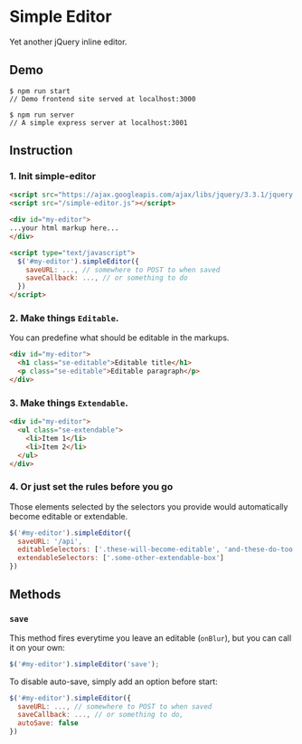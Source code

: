 # Simple Editor
Yet another jQuery inline editor.

## Demo
```shell
$ npm run start
// Demo frontend site served at localhost:3000

$ npm run server
// A simple express server at localhost:3001

```
## Instruction
### 1. Init simple-editor
```html
<script src="https://ajax.googleapis.com/ajax/libs/jquery/3.3.1/jquery.min.js"></script>
<script src="/simple-editor.js"></script>

<div id="my-editor">
...your html markup here...
</div>

<script type="text/javascript">
  $('#my-editor').simpleEditor({
    saveURL: ..., // somewhere to POST to when saved
    saveCallback: ..., // or something to do
  })
</script>
```

### 2. Make things `Editable`.
You can predefine what should be editable in the markups.
```html
<div id="my-editor">
  <h1 class="se-editable">Editable title</h1>
  <p class="se-editable">Editable paragraph</p>
</div>
```

### 3. Make things `Extendable`.
```html
<div id="my-editor">
  <ul class="se-extendable">
    <li>Item 1</li>
    <li>Item 2</li>
  </ul>
</div>
```

### 4. Or just set the rules before you go
Those elements selected by the selectors you provide would automatically become editable or extendable.
```js
$('#my-editor').simpleEditor({
  saveURL: '/api',
  editableSelectors: ['.these-will-become-editable', 'and-these-do-too'],
  extendableSelectors: ['.some-other-extendable-box']
})
```

## Methods
### `save`
This method fires everytime you leave an editable (`onBlur`), but you can call it on your own:
```js
$('#my-editor').simpleEditor('save');
```

To disable auto-save, simply add an option before start:

```js
$('#my-editor').simpleEditor({
  saveURL: ..., // somewhere to POST to when saved
  saveCallback: ..., // or something to do,
  autoSave: false
})
